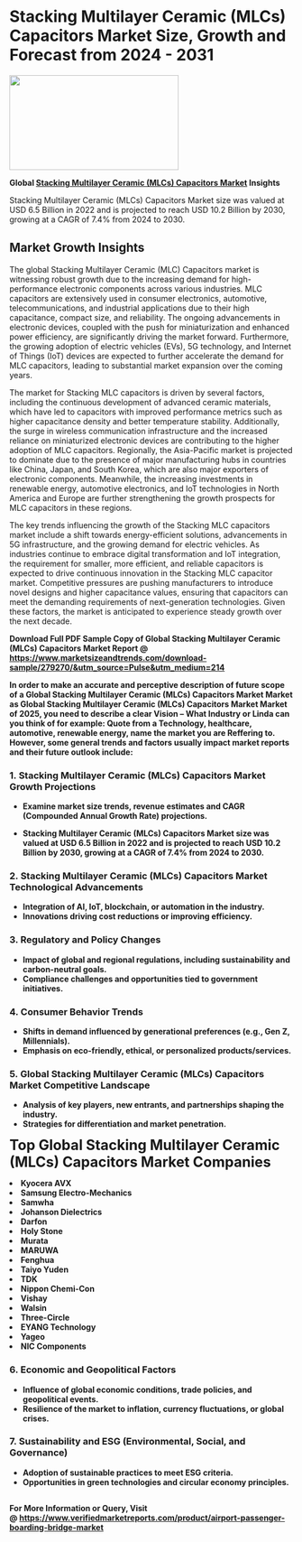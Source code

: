 <H1>Stacking Multilayer Ceramic (MLCs) Capacitors Market Size, Growth and Forecast from 2024 - 2031</H1><img class="aligncenter size-medium wp-image-584254" src="https://thirdeyenews.in/wp-content/uploads/2024/09/Global-Market-Research-300x168.jpeg" alt="" width="300" height="168" /><p><strong>Global&nbsp;<a href="https://www.marketsizeandtrends.com/download-sample/279270/&amp;utm_source=Pulse&amp;utm_medium=214">Stacking Multilayer Ceramic (MLCs) Capacitors Market</a> Insights</strong></p><p>Stacking Multilayer Ceramic (MLCs) Capacitors Market size was valued at USD 6.5 Billion in 2022 and is projected to reach USD 10.2 Billion by 2030, growing at a CAGR of 7.4% from 2024 to 2030.</p><p><h2>Market Growth Insights</h2> <p>The global Stacking Multilayer Ceramic (MLC) Capacitors market is witnessing robust growth due to the increasing demand for high-performance electronic components across various industries. MLC capacitors are extensively used in consumer electronics, automotive, telecommunications, and industrial applications due to their high capacitance, compact size, and reliability. The ongoing advancements in electronic devices, coupled with the push for miniaturization and enhanced power efficiency, are significantly driving the market forward. Furthermore, the growing adoption of electric vehicles (EVs), 5G technology, and Internet of Things (IoT) devices are expected to further accelerate the demand for MLC capacitors, leading to substantial market expansion over the coming years.</p> <p><strong></strong></p> <p>The market for Stacking MLC capacitors is driven by several factors, including the continuous development of advanced ceramic materials, which have led to capacitors with improved performance metrics such as higher capacitance density and better temperature stability. Additionally, the surge in wireless communication infrastructure and the increased reliance on miniaturized electronic devices are contributing to the higher adoption of MLC capacitors. Regionally, the Asia-Pacific market is projected to dominate due to the presence of major manufacturing hubs in countries like China, Japan, and South Korea, which are also major exporters of electronic components. Meanwhile, the increasing investments in renewable energy, automotive electronics, and IoT technologies in North America and Europe are further strengthening the growth prospects for MLC capacitors in these regions.</p> <p>The key trends influencing the growth of the Stacking MLC capacitors market include a shift towards energy-efficient solutions, advancements in 5G infrastructure, and the growing demand for electric vehicles. As industries continue to embrace digital transformation and IoT integration, the requirement for smaller, more efficient, and reliable capacitors is expected to drive continuous innovation in the Stacking MLC capacitor market. Competitive pressures are pushing manufacturers to introduce novel designs and higher capacitance values, ensuring that capacitors can meet the demanding requirements of next-generation technologies. Given these factors, the market is anticipated to experience steady growth over the next decade.</p> <p><strong></p><p><span class=""><strong>Download Full PDF Sample Copy of Global Stacking Multilayer Ceramic (MLCs) Capacitors Market Report</strong> @ <a href="https://www.marketsizeandtrends.com/download-sample/279270/&amp;utm_source=Pulse&amp;utm_medium=214" target="_blank">https://www.marketsizeandtrends.com/download-sample/279270/&amp;utm_source=Pulse&amp;utm_medium=214</a></span></p><p>In order to make an accurate and perceptive description of future scope of a Global&nbsp;Stacking Multilayer Ceramic (MLCs) Capacitors Market Market as Global&nbsp;Stacking Multilayer Ceramic (MLCs) Capacitors Market Market of 2025, you need to describe a clear Vision &ndash; What Industry or Linda can you think of for example: Quote from a Technology, healthcare, automotive, renewable energy, name the market you are Reffering to. However, some general trends and factors usually impact market reports and their future outlook include:</p><h3>1.&nbsp;<strong>Stacking Multilayer Ceramic (MLCs) Capacitors Market Growth Projections</strong></h3><ul><li>Examine market size trends, revenue estimates and CAGR (Compounded Annual Growth Rate) projections.</li><li><p>Stacking Multilayer Ceramic (MLCs) Capacitors Market size was valued at USD 6.5 Billion in 2022 and is projected to reach USD 10.2 Billion by 2030, growing at a CAGR of 7.4% from 2024 to 2030.</p></li></ul><h3>2.&nbsp;<strong>Stacking Multilayer Ceramic (MLCs) Capacitors Market Technological Advancements</strong></h3><ul><li>Integration of AI, IoT, blockchain, or automation in the industry.</li><li>Innovations driving cost reductions or improving efficiency.</li></ul><h3>3.&nbsp;<strong>Regulatory and Policy Changes</strong></h3><ul><li>Impact of global and regional regulations, including sustainability and carbon-neutral goals.</li><li>Compliance challenges and opportunities tied to government initiatives.</li></ul><h3>4.&nbsp;<strong>Consumer Behavior Trends</strong></h3><ul><li>Shifts in demand influenced by generational preferences (e.g., Gen Z, Millennials).</li><li>Emphasis on eco-friendly, ethical, or personalized products/services.</li></ul><h3>5.&nbsp;<strong>Global Stacking Multilayer Ceramic (MLCs) Capacitors Market Competitive Landscape</strong></h3><ul><li>Analysis of key players, new entrants, and partnerships shaping the industry.</li><li>Strategies for differentiation and market penetration.</li></ul><p data-pm-slice="1 1 []"><span style="color: inherit; font-family: inherit; font-size: 25px;">Top Global Stacking Multilayer Ceramic (MLCs) Capacitors Market Companies</span></p><div class="" data-test-id=""><p><li>Kyocera AVX</li><li> Samsung Electro-Mechanics</li><li> Samwha</li><li> Johanson Dielectrics</li><li> Darfon</li><li> Holy Stone</li><li> Murata</li><li> MARUWA</li><li> Fenghua</li><li> Taiyo Yuden</li><li> TDK</li><li> Nippon Chemi-Con</li><li> Vishay</li><li> Walsin</li><li> Three-Circle</li><li> EYANG Technology</li><li> Yageo</li><li> NIC Components</li></p></div><h3>6.&nbsp;<strong>Economic and Geopolitical Factors</strong></h3><ul><li>Influence of global economic conditions, trade policies, and geopolitical events.</li><li>Resilience of the market to inflation, currency fluctuations, or global crises.</li></ul><h3>7.&nbsp;<strong>Sustainability and ESG (Environmental, Social, and Governance)</strong></h3><ul><li>Adoption of sustainable practices to meet ESG criteria.</li><li>Opportunities in green technologies and circular economy principles.</li></ul><h2><strong style="font-size: 14px;">For More Information or Query, Visit @&nbsp;</strong><a style="background-color: #ffffff; font-size: 14px;" href="https://www.marketsizeandtrends.com/report/stacking-multilayer-ceramic-mlcs-capacitors-market/" target="_blank">https://www.verifiedmarketreports.com/product/airport-passenger-boarding-bridge-market</a></h2>
